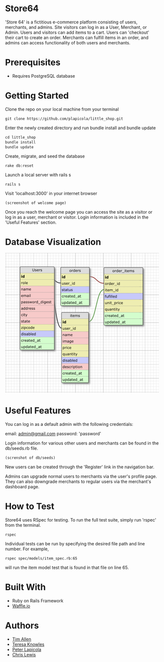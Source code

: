 # Store64

'Store 64' is a fictitious e-commerce platform consisting of users, merchants, and admins. Site visitors can log in as a User, Merchant, or Admin. Users and visitors can add items to a cart. Users can 'checkout' their cart to create an order. Merchants can fulfill items in an order, and admins can access functionality of both users and merchants.

# Prerequisites

- Requires PostgreSQL database

# Getting Started

Clone the repo on your local machine from your terminal

    git clone https://github.com/plapicola/little_shop.git

Enter the newly created directory and run bundle install and bundle update

    cd little_shop
    bundle install
    bundle update

Create, migrate, and seed the database

    rake db:reset

Launch a local server with rails s

    rails s

Visit 'localhost:3000' in your internet browser

    (screenshot of welcome page)

Once you reach the welcome page you can access the site as a visitor or log in as a user, merchant or visitor. Login information is included in the 'Useful Features' section.

# Database Visualization

![Database Visualization](/database_schema.png?raw=true "Optional Title")

# Useful Features

You can log in as a default admin with the following credentials:

email: admin@gmail.com password: 'password'

Login information for various other users and merchants can be found in the db/seeds.rb file.

    (screnshot of db/seeds)

New users can be created through the 'Register' link in the navigation bar.

Admins can upgrade normal users to merchants via the user's profile page. They can also downgrade merchants to regular users via the merchant's dashboard page.

# How to Test

Store64 uses RSpec for testing. To run the full test suite, simply run 'rspec' from the terminal.

    rspec

Individual tests can be run by specifying the desired file path and line number. For example,

    rspec spec/models/item_spec.rb:65

will run the item model test that is found in that file on line 65.

# Built With

- Ruby on Rails Framework
- [Waffle.io](https://waffle.io/plapicola/little_shop)

# Authors

- [Tim Allen](https://github.com/timnallen)
- [Teresa Knowles](https://github.com/teresa-m-knowles)
- [Peter Lapicola](https://github.com/plapicola)
- [Chris Lewis](https://github.com/csvlewis)
